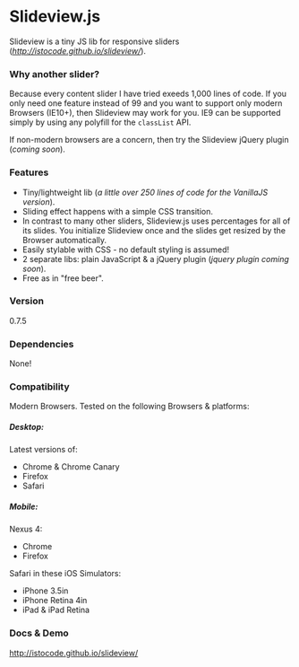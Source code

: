 Slideview.js
=========

Slideview is a tiny JS lib for responsive sliders (_<http://istocode.github.io/slideview/>_).

### Why another slider?
Because every content slider I have tried exeeds 1,000 lines of code. If you only need one feature instead of 99 and you want to support only modern Browsers (IE10+), then Slideview may work for you. IE9 can be supported simply by using any polyfill for the `classList` API.

If non-modern browsers are a concern, then try the Slideview jQuery plugin (_coming soon_).



### Features
* Tiny/lightweight lib (_a little over 250 lines of code for the VanillaJS version_).
* Sliding effect happens with a simple CSS transition.
* In contrast to many other sliders, Slideview.js uses percentages for all of its slides. You initialize Slideview once and the slides get resized by the Browser automatically.
* Easily stylable with CSS - no default styling is assumed!
* 2 separate libs: plain JavaScript & a jQuery plugin (_jquery plugin coming soon_).
* Free as in "free beer".



### Version
0.7.5



### Dependencies
None!



### Compatibility
Modern Browsers. Tested on the following Browsers & platforms:

##### Desktop:
Latest versions of:
* Chrome & Chrome Canary
* Firefox
* Safari

##### Mobile:
Nexus 4:
* Chrome
* Firefox

Safari in these iOS Simulators:
* iPhone 3.5in
* iPhone Retina 4in
* iPad & iPad Retina



### Docs & Demo
<http://istocode.github.io/slideview/>
